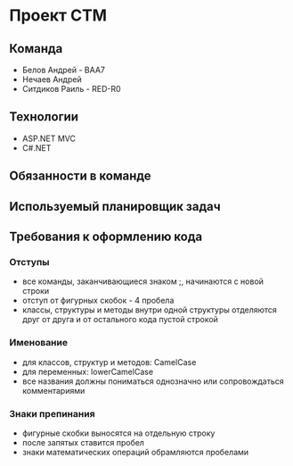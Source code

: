 # Проект CTM  
## Команда  
- Белов Андрей - BAA7  
- Нечаев Андрей  
- Ситдиков Раиль - RED-R0  
## Технологии  
- ASP.NET MVC  
- C#.NET  
## Обязанности в команде  
## Используемый планировщик задач  
## Требования к оформлению кода  
### Отступы  
- все команды, заканчивающиеся знаком ;, начинаются с новой строки  
- отступ от фигурных скобок - 4 пробела  
- классы, структуры и методы внутри одной структуры отделяются друг от друга и от остального кода пустой строкой  
### Именование  
- для классов, структур и методов: CamelCase  
- для переменных: lowerCamelCase  
- все названия должны пониматься однозначно или сопровождаться комментариями  
### Знаки препинания  
- фигурные скобки выносятся на отдельную строку  
- после запятых ставится пробел  
- знаки математических операций обрамляются пробелами  
